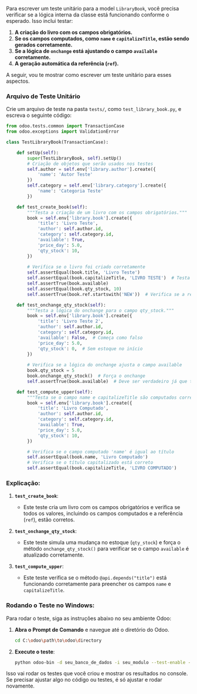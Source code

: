 Para escrever um teste unitário para a model `LibraryBook`, você precisa verificar se a lógica interna da classe está funcionando conforme o esperado. Isso inclui testar:

1. **A criação do livro com os campos obrigatórios.**
2. **Se os campos computados, como `name` e `capitalizeTitle`, estão sendo gerados corretamente.**
3. **Se a lógica de `onchange` está ajustando o campo `available` corretamente.**
4. **A geração automática da referência (`ref`).**

A seguir, vou te mostrar como escrever um teste unitário para esses aspectos.

### Arquivo de Teste Unitário

Crie um arquivo de teste na pasta `tests/`, como `test_library_book.py`, e escreva o seguinte código:

```python
from odoo.tests.common import TransactionCase
from odoo.exceptions import ValidationError

class TestLibraryBook(TransactionCase):

    def setUp(self):
        super(TestLibraryBook, self).setUp()
        # Criação de objetos que serão usados nos testes
        self.author = self.env['library.author'].create({
            'name': 'Autor Teste'
        })
        self.category = self.env['library.category'].create({
            'name': 'Categoria Teste'
        })

    def test_create_book(self):
        """Testa a criação de um livro com os campos obrigatórios."""
        book = self.env['library.book'].create({
            'title': 'Livro Teste',
            'author': self.author.id,
            'category': self.category.id,
            'available': True,
            'price_day': 5.0,
            'qty_stock': 10,
        })
        
        # Verifica se o livro foi criado corretamente
        self.assertEqual(book.title, 'Livro Teste')
        self.assertEqual(book.capitalizeTitle, 'LIVRO TESTE')  # Testa se o título foi capitalizado
        self.assertTrue(book.available)
        self.assertEqual(book.qty_stock, 10)
        self.assertTrue(book.ref.startswith('NEW'))  # Verifica se a referência foi criada

    def test_onchange_qty_stock(self):
        """Testa a lógica do onchange para o campo qty_stock."""
        book = self.env['library.book'].create({
            'title': 'Livro Teste 2',
            'author': self.author.id,
            'category': self.category.id,
            'available': False,  # Começa como falso
            'price_day': 5.0,
            'qty_stock': 0,  # Sem estoque no início
        })
        
        # Verifica se a lógica do onchange ajusta o campo available
        book.qty_stock = 5
        book.onchange_qty_stock()  # Força o onchange
        self.assertTrue(book.available)  # Deve ser verdadeiro já que tem estoque

    def test_compute_upper(self):
        """Testa se o campo name e capitalizeTitle são computados corretamente."""
        book = self.env['library.book'].create({
            'title': 'Livro Computado',
            'author': self.author.id,
            'category': self.category.id,
            'available': True,
            'price_day': 5.0,
            'qty_stock': 10,
        })

        # Verifica se o campo computado 'name' é igual ao título
        self.assertEqual(book.name, 'Livro Computado')
        # Verifica se o título capitalizado está correto
        self.assertEqual(book.capitalizeTitle, 'LIVRO COMPUTADO')
```

### Explicação:

1. **`test_create_book`**:
   - Este teste cria um livro com os campos obrigatórios e verifica se todos os valores, incluindo os campos computados e a referência (`ref`), estão corretos.

2. **`test_onchange_qty_stock`**:
   - Este teste simula uma mudança no estoque (`qty_stock`) e força o método `onchange_qty_stock()` para verificar se o campo `available` é atualizado corretamente.

3. **`test_compute_upper`**:
   - Este teste verifica se o método `@api.depends("title")` está funcionando corretamente para preencher os campos `name` e `capitalizeTitle`.

### Rodando o Teste no Windows:

Para rodar o teste, siga as instruções abaixo no seu ambiente Odoo:

1. **Abra o Prompt de Comando** e navegue até o diretório do Odoo.
   
   ```bash
   cd C:\odoo\path\to\odoo\directory
   ```

2. **Execute o teste**:

   ```bash
   python odoo-bin -d seu_banco_de_dados -i seu_modulo --test-enable --stop-after-init
   ```

Isso vai rodar os testes que você criou e mostrar os resultados no console. Se precisar ajustar algo no código ou testes, é só ajustar e rodar novamente.